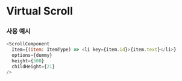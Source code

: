 # Virtual Scroll

### 사용 예시

```js
<ScrollComponent
  Item={(item: ItemType) => <li key={item.id}>{item.text}</li>}
  options={dummy}
  height={500}
  childHeight={21}
/>
```